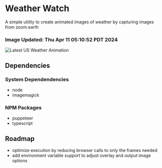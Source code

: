 # Weather Watch

A simple utility to create animated images of weather by capturing images from zoom.earth

### Image Updated: Thu Apr 11 05:10:52 PDT 2024

![Latest US Weather Animation](animations/2024-04-11.webp)

## Dependencies
### System Dependendencies
* node
* imagemagick
### NPM Packages
* puppeteer
* typescript

## Roadmap
* optimize execution by reducing browser calls to only the frames needed
* add environment variable support to adjust overlay and output image options
